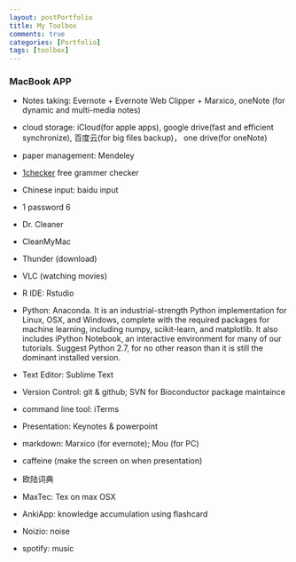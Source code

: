 ```yaml
---
layout: postPortfolio
title: My Toolbox
comments: true
categories: [Portfolio]
tags: [toolbox]
---  
```



### MacBook APP


- Notes taking:  Evernote + Evernote Web Clipper + Marxico, oneNote (for dynamic and multi-media notes)
- cloud storage: iCloud(for apple apps), google drive(fast and efficient synchronize), 百度云(for big files backup)， one drive(for oneNote)

- paper management: Mendeley
- [1checker](http://www.1checker.com) free grammer checker

- Chinese input: baidu input
- 1 password 6
- Dr. Cleaner
- CleanMyMac
- Thunder (download)
- VLC (watching movies)
- R IDE: Rstudio
- Python:  Anaconda. It is an industrial-strength Python implementation for Linux, OSX, and Windows, complete with the required packages for machine learning, including numpy, scikit-learn, and matplotlib. It also includes iPython Notebook, an interactive environment for many of our tutorials. Suggest Python 2.7, for no other reason than it is still the dominant installed version.
- Text Editor: Sublime Text
- Version Control: git & github; SVN for Bioconductor package maintaince
- command line tool: iTerms
- Presentation: Keynotes & powerpoint
- markdown: Marxico (for evernote); Mou (for PC)
- caffeine (make the screen on when presentation)
- 欧陆词典
- MaxTec: Tex on max OSX
- AnkiApp: knowledge accumulation using flashcard
- Noizio: noise
- spotify: music










































